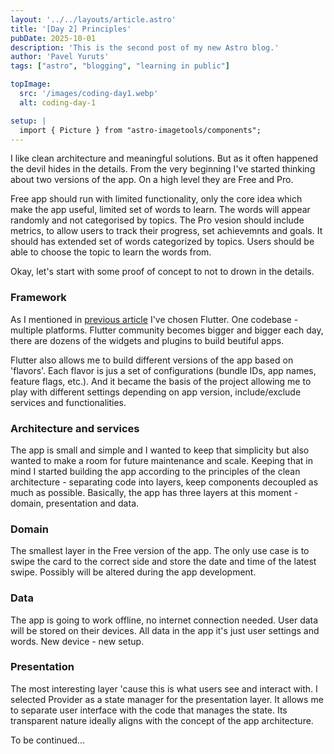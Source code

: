 ```yaml
---
layout: '../../layouts/article.astro'
title: '[Day 2] Principles'
pubDate: 2025-10-01
description: 'This is the second post of my new Astro blog.'
author: 'Pavel Yuruts'
tags: ["astro", "blogging", "learning in public"]

topImage: 
  src: '/images/coding-day1.webp'
  alt: coding-day-1

setup: |
  import { Picture } from "astro-imagetools/components";
---
```


I like clean architecture and meaningful solutions. But as it often happened the devil hides in the details. 
From the very beginning I've started thinking about two versions of the app. On a high level they are Free and Pro.

Free app should run with limited functionality, only the core idea which make the app useful, limited set of words to learn. The words will appear randomly and not categorised by topics.
The Pro vesion should include metrics, to allow users to track their progress, set achievemnts and goals. It should has extended set of words categorized by topics. Users should be able to choose the topic to learn the words from.

Okay, let's start with some proof of concept to not to drown in the details.


### Framework

As I mentioned in [previous article](/2025-09-23-started-building-flutter-app) I've chosen Flutter. One codebase - multiple platforms. Flutter community becomes bigger and bigger each day, there are dozens of the widgets and plugins to build beutiful apps.

Flutter also allows me to build different versions of the app based on 'flavors'. Each flavor is jus a set of configurations (bundle IDs, app names, feature flags, etc.). And it became the basis of the project allowing me to play with different settings depending on app version, include/exclude services and functionalities.

### Architecture and services

The app is small and simple and I wanted to keep that simplicity but also wanted to make a room for future maintenance and scale. 
Keeping that in mind I started building the app according to the principles of the clean architecture - separating code into layers, keep components decoupled as much as possible.
Basically, the app has three layers at this moment - domain, presentation and data.

### Domain

The smallest layer in the Free version of the app. The only use case is to swipe the card to the correct side and store the date and time of the latest swipe.
Possibly will be altered during the app development.

### Data

The app is going to work offline, no internet connection needed. User data will be stored on their devices.
All data in the app it's just user settings and words. New device - new setup.

### Presentation

The most interesting layer 'cause this is what users see and interact with. I selected Provider as a state manager for the presentation layer. It allows me to separate user interface with the code that manages the state. Its transparent nature ideally aligns with the concept of the app architecture.



To be continued...
